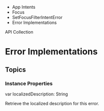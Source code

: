 

- App Intents
- Focus
- SetFocusFilterIntentError
-  Error Implementations 

API Collection

# Error Implementations

## Topics

### Instance Properties

var localizedDescription: String

Retrieve the localized description for this error.

